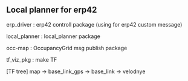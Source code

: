 ## Local planner for erp42

erp_driver : erp42 controll package (using for erp42 custom message)

local_planner : local_planner package

occ-map : OccupancyGrid msg publish package

tf_viz_pkg : make TF

[TF tree]
map -> base_link_gps -> base_link -> velodnye
